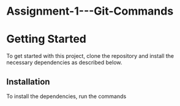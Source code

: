 # Assignment-1---Git-Commands

# Getting Started
To get started with this project, clone the repository and install the necessary dependencies as described below.

## Installation
To install the dependencies, run the commands
